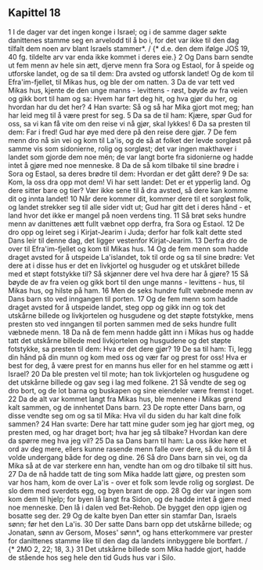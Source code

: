 ## Kapittel 18

1 I de dager var det ingen konge i Israel; og i de samme dager søkte danittenes stamme seg en arvelodd til å bo i, for det var ikke til den dag tilfalt dem noen arv blant Israels stammer*. / {* d.e. den dem ifølge JOS 19, 40 fg. tildelte arv var enda ikke kommet i deres eie.}
2 Og Dans barn sendte ut fem menn av hele sin ætt, djerve menn fra Sora og Estaol, for å speide og utforske landet, og de sa til dem: Dra avsted og utforsk landet! Og de kom til Efra'im-fjellet, til Mikas hus, og ble der om natten.
3 Da de var tett ved Mikas hus, kjente de den unge manns - levittens - røst, bøyde av fra veien og gikk bort til ham og sa: Hvem har ført deg hit, og hva gjør du her, og hvordan har du det her?
4 Han svarte: Så og så har Mika gjort mot meg; han har leid meg til å være prest for seg.
5 Da sa de til ham: Kjære, spør Gud for oss, sa vi kan få vite om den reise vi nå gjør, skal lykkes!
6 Da sa presten til dem: Far i fred! Gud har øye med dere på den reise dere gjør.
7 De fem menn dro nå sin vei og kom til La'is, og de så at folket der levde sorgløst på samme vis som sidonierne, rolig og sorgløst; det var ingen makthaver i landet som gjorde dem noe mén; de var langt borte fra sidonierne og hadde intet å gjøre med noe menneske.
8 Da de så kom tilbake til sine brødre i Sora og Estaol, sa deres brødre til dem: Hvordan er det gått dere?
9 De sa: Kom, la oss dra opp mot dem! Vi har sett landet: Det er et ypperlig land. Og dere sitter bare og tier? Vær ikke sene til å dra avsted, så dere kan komme dit og innta landet!
10 Når dere kommer dit, kommer dere til et sorgløst folk, og landet strekker seg til alle sider vidt ut; Gud har gitt det i deres hånd - et land hvor det ikke er mangel på noen verdens ting.
11 Så brøt seks hundre menn av danittenes ætt fullt væbnet opp derfra, fra Sora og Estaol.
12 De dro opp og leiret seg i Kirjat-Jearim i Juda; derfor har folk kalt dette sted Dans leir til denne dag, det ligger vestenfor Kirjat-Jearim.
13 Derfra dro de over til Efra'im-fjellet og kom til Mikas hus.
14 Og de fem menn som hadde draget avsted for å utspeide La'islandet, tok til orde og sa til sine brødre: Vet dere at i disse hus er det en livkjortel og husguder og et utskåret billede med et støpt fotstykke til? Så skjønner dere vel hva dere har å gjøre?
15 Så bøyde de av fra veien og gikk bort til den unge manns - levittens - hus, til Mikas hus, og hilste på ham.
16 Men de seks hundre fullt væbnede menn av Dans barn sto ved inngangen til porten.
17 Og de fem menn som hadde draget avsted for å utspeide landet, steg opp og gikk inn og tok det utskårne billede og livkjortelen og husgudene og det støpte fotstykke, mens presten sto ved inngangen til porten sammen med de seks hundre fullt væbnede menn.
18 Da nå de fem menn hadde gått inn i Mikas hus og hadde tatt det utskårne billede med livkjortelen og husgudene og det støpte fotstykke, sa presten til dem: Hva er det dere gjør?
19 De sa til ham: Ti, legg din hånd på din munn og kom med oss og vær far og prest for oss! Hva er best for deg, å være prest for en manns hus eller for en hel stamme og ætt i Israel?
20 Da ble presten vel til mote; han tok livkjortelen og husgudene og det utskårne billede og gav seg i lag med folkene.
21 Så vendte de seg og dro bort, og de lot barna og buskapen og sine eiendeler være fremst i toget.
22 Da de alt var kommet langt fra Mikas hus, ble mennene i Mikas grend kalt sammen, og de innhentet Dans barn.
23 De ropte etter Dans barn, og disse vendte seg om og sa til Mika: Hva vil du siden du har kalt dine folk sammen?
24 Han svarte: Dere har tatt mine guder som jeg har gjort meg, og presten med, og har draget bort; hva har jeg så tilbake? Hvordan kan dere da spørre meg hva jeg vil?
25 Da sa Dans barn til ham: La oss ikke høre et ord av deg mere, ellers kunne rasende menn falle over dere, så du kom til å volde undergang både for deg og dine.
26 Så dro Dans barn sin vei, og da Mika så at de var sterkere enn han, vendte han om og dro tilbake til sitt hus.
27 Da de nå hadde tatt de ting som Mika hadde latt gjøre, og presten som var hos ham, kom de over La'is - over et folk som levde rolig og sorgløst. De slo dem med sverdets egg, og byen brant de opp.
28 Og der var ingen som kom dem til hjelp; for byen lå langt fra Sidon, og de hadde intet å gjøre med noe menneske. Den lå i dalen ved Bet-Rehob. De bygget den opp igjen og bosatte seg der.
29 Og de kalte byen Dan etter sin stamfar Dan, Israels sønn; før het den La'is.
30 Der satte Dans barn opp det utskårne billede; og Jonatan, sønn av Gersom, Moses' sønn*, og hans etterkommere var prester for danittenes stamme like til den dag da landets innbyggere ble bortført. / {* 2MO 2, 22; 18, 3.}
31 Det utskårne billede som Mika hadde gjort, hadde de stående hos seg hele den tid Guds hus var i Silo.
